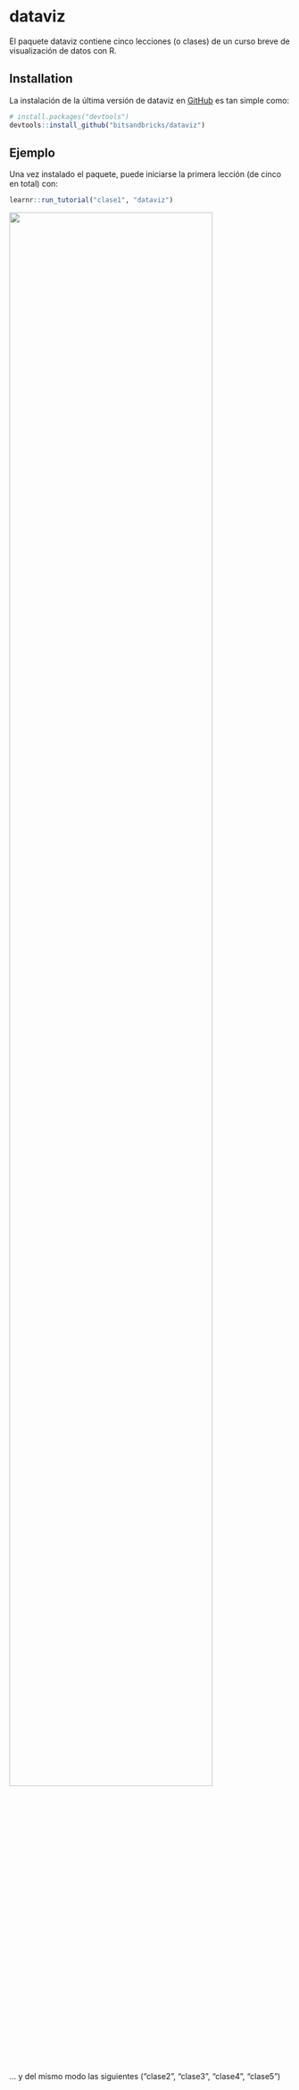 
<!-- README.md is generated from README.Rmd. Please edit that file -->

# dataviz

<!-- badges: start -->

<!-- badges: end -->

El paquete dataviz contiene cinco lecciones (o clases) de un curso breve
de visualización de datos con R.

## Installation

La instalación de la última versión de dataviz en
[GitHub](https://github.com/) es tan simple como:

``` r
# install.packages("devtools")
devtools::install_github("bitsandbricks/dataviz")
```

## Ejemplo

Una vez instalado el paquete, puede iniciarse la primera lección (de
cinco en total) con:

``` r
learnr::run_tutorial("clase1", "dataviz")
```

<img src="https://bitsandbricks.github.io/img/dataviz_lecci%C3%B3n_1.png" width="85%" />

… y del mismo modo las siguientes (“clase2”, “clase3”, “clase4”,
“clase5”)
